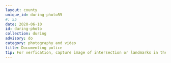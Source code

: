 ```yaml
---
layout: county 
unique_id: during-photo55
#: 55
date: 2020-06-10
id: during-photo
collection: during
advisory: do
category: photography and video
title: Documenting police
tip: For verfication, capture image of intersection or landmarks in the area.
---
```

